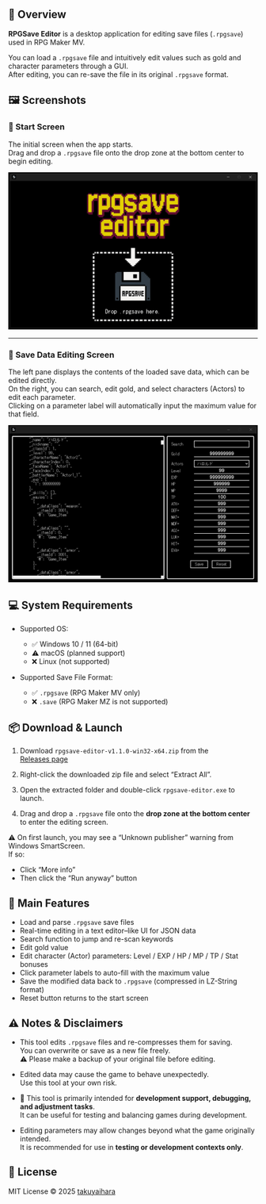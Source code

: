 ## 🧾 Overview

**RPGSave Editor** is a desktop application for editing save files (`.rpgsave`) used in RPG Maker MV.

You can load a `.rpgsave` file and intuitively edit values such as gold and character parameters through a GUI.  
After editing, you can re-save the file in its original `.rpgsave` format.

## 🖼 Screenshots

### 🔸 Start Screen

The initial screen when the app starts.  
Drag and drop a `.rpgsave` file onto the drop zone at the bottom center to begin editing.

![Start Screen](./screenshots/start.png)

---

### 🔸 Save Data Editing Screen

The left pane displays the contents of the loaded save data, which can be edited directly.  
On the right, you can search, edit gold, and select characters (Actors) to edit each parameter.  
Clicking on a parameter label will automatically input the maximum value for that field.

![Edit Screen](./screenshots/edit.png)

## 💻 System Requirements

- Supported OS:

  - ✅ Windows 10 / 11 (64-bit)
  - ⚠️ macOS (planned support)
  - ❌ Linux (not supported)

- Supported Save File Format:

  - ✅ `.rpgsave` (RPG Maker MV only)
  - ❌ `.save` (RPG Maker MZ is not supported)

## 📦 Download & Launch

1. Download `rpgsave-editor-v1.1.0-win32-x64.zip` from the  
   [Releases page](https://github.com/takuyaihara/rpgsave-editor/releases)

2. Right-click the downloaded zip file and select “Extract All”.

3. Open the extracted folder and double-click `rpgsave-editor.exe` to launch.

4. Drag and drop a `.rpgsave` file onto the **drop zone at the bottom center** to enter the editing screen.

⚠️ On first launch, you may see a “Unknown publisher” warning from Windows SmartScreen.  
If so:

- Click “More info”
- Then click the “Run anyway” button

## 🧩 Main Features

- Load and parse `.rpgsave` save files
- Real-time editing in a text editor–like UI for JSON data
- Search function to jump and re-scan keywords
- Edit gold value
- Edit character (Actor) parameters: Level / EXP / HP / MP / TP / Stat bonuses
- Click parameter labels to auto-fill with the maximum value
- Save the modified data back to `.rpgsave` (compressed in LZ-String format)
- Reset button returns to the start screen

## ⚠️ Notes & Disclaimers

- This tool edits `.rpgsave` files and re-compresses them for saving.  
  You can overwrite or save as a new file freely.  
  ⚠️ Please make a backup of your original file before editing.

- Edited data may cause the game to behave unexpectedly.  
  Use this tool at your own risk.

- 🎯 This tool is primarily intended for **development support, debugging, and adjustment tasks**.  
  It can be useful for testing and balancing games during development.

- Editing parameters may allow changes beyond what the game originally intended.  
  It is recommended for use in **testing or development contexts only**.

## 📜 License

MIT License © 2025 [takuyaihara](https://github.com/takuyaihara)
